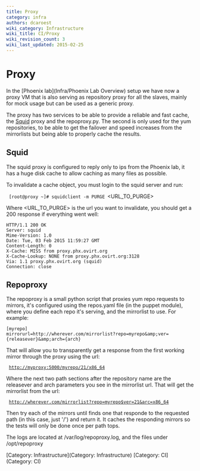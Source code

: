```yaml
---
title: Proxy
category: infra
authors: dcaroest
wiki_category: Infrastructure
wiki_title: CI/Proxy
wiki_revision_count: 3
wiki_last_updated: 2015-02-25
---
```


# Proxy

In the [Phoenix lab](Infra/Phoenix Lab Overview) setup we have now a proxy VM that is also serving as repository proxy for all the slaves, mainly for mock usage but can be used as a generic proxy.

The proxy has two services to be able to provide a reliable and fast cache, the [Squid](#squid) proxy and the repoproxy.py. The second is only used for the yum repositories, to be able to get the failover and speed increases from the mirrorlists but being able to properly cache the results.

## Squid

The squid proxy is configured to reply only to ips from the Phoenix lab, it has a huge disk cache to allow caching as many files as possible.

To invalidate a cache object, you must login to the squid server and run:

` [root@proxy ~]# squidclient -m PURGE `<URL_TO_PURGE>

Where <URL_TO_PURGE> is the url you want to invalidate, you should get a 200 response if everything went well:

    HTTP/1.1 200 OK
    Server: squid
    Mime-Version: 1.0
    Date: Tue, 03 Feb 2015 11:59:27 GMT
    Content-Length: 0
    X-Cache: MISS from proxy.phx.ovirt.org
    X-Cache-Lookup: NONE from proxy.phx.ovirt.org:3128
    Via: 1.1 proxy.phx.ovirt.org (squid)
    Connection: close

## Repoproxy

The repoproxy is a small python script that proxies yum repo requests to mirrors, it's configured using the repos.yaml file (in the puppet module), where you define each repo it's serving, and the mirrorlist to use. For example:

    [myrepo]
    mirrorurl=http://wherever.com/mirrorlist?repo=myrepo&amp;ver={releasever}&amp;arch={arch}

That will allow you to transparently get a response from the first working mirror through the proxy using the url:

` `[`http://myproxy:5000/myrepo/21/x86_64`](http://myproxy:5000/myrepo/21/x86_64)

Where the next two path sections after the repository name are the releasever and arch parameters you see in the mirrorlist url. That will get the mirrorlist from the url:

` `[`http://wherever.com/mirrorlist?repo=myrepo$ver=21&arc=x86_64`](http://wherever.com/mirrorlist?repo=myrepo$ver=21&arc=x86_64)

Then try each of the mirrors until finds one that responde to the requested path (in this case, just '/') and return it. It caches the responding mirrors so the tests will only be done once per path tops.

The logs are located at /var/log/repoproxy.log, and the files under /opt/repoproxy

[Category: Infrastructure](Category: Infrastructure) [Category: CI](Category: CI)
